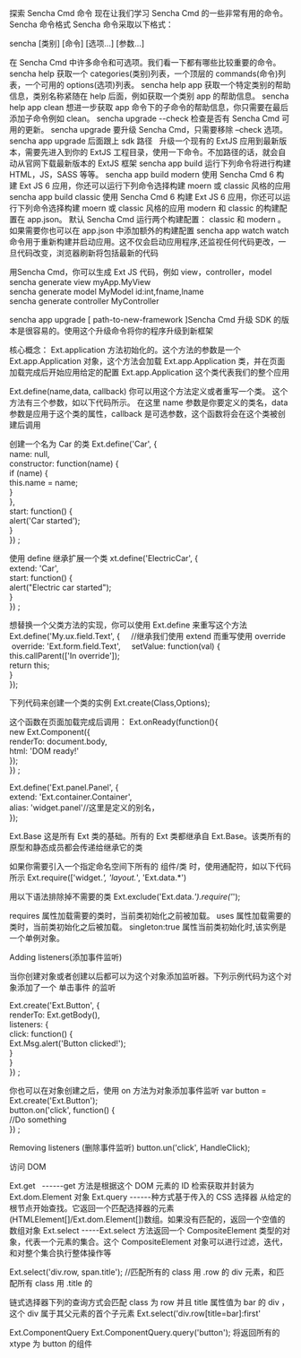 探索 Sencha Cmd 命令
现在让我们学习 Sencha Cmd 的一些非常有用的命令。
Sencha 命令格式
Sencha 命令采取以下格式：

sencha [类别] [命令] [选项…] [参数…]

在 Sencha Cmd 中许多命令和可选项。我们看一下都有哪些比较重要的命令。
sencha help  获取一个 categories(类别)列表，一个顶层的 commands(命令)列表，一个可用的 options(选项)列表。
sencha help app  获取一个特定类别的帮助信息，类别名称紧随在 help 后面，例如获取一个类别 app 的帮助信息。
sencha help app clean 想进一步获取 app 命令下的子命令的帮助信息，你只需要在最后添加子命令例如 clean。
sencha upgrade --check 检查是否有 Sencha Cmd 可用的更新。
sencha upgrade 要升级 Sencha Cmd，只需要移除 –check 选项。
sencha app upgrade 后面跟上 sdk 路径   升级一个现有的 ExtJS 应用到最新版本，需要先进入到你的 ExtJS 工程目录，使用一下命令。不加路径的话，就会自动从官网下载最新版本的 ExtJS 框架
sencha app build 运行下列命令将进行构建 HTML，JS，SASS 等等。
sencha app build modern  使用 Sencha Cmd 6 构建 Ext JS 6 应用，你还可以运行下列命令选择构建 moern 或 classic 风格的应用
sencha app build classic 使用 Sencha Cmd 6 构建 Ext JS 6 应用，你还可以运行下列命令选择构建 moern 或 classic 风格的应用
modern 和 classic 的构建配置在 app.json。 默认 Sencha Cmd 运行两个构建配置： classic 和 modern 。如果需要你也可以在 app.json 中添加额外的构建配置
sencha app watch  watch 命令用于重新构建并启动应用。这不仅会启动应用程序,还监视任何代码更改，一旦代码改变，浏览器刷新将包括最新的代码

用Sencha Cmd，你可以生成 Ext JS 代码，例如 view，controller，model
sencha generate view myApp.MyView    
sencha generate model MyModel id:int,fname,lname     
sencha generate controller MyController  

sencha app upgrade [ path-to-new-framework ]Sencha Cmd 升级 SDK 的版本是很容易的。使用这个升级命令将你的程序升级到新框架






核心概念：
   Ext.application 方法初始化的。这个方法的参数是一个 Ext.app.Application 对象，这个方法会加载 Ext.app.Application 类，并在页面加载完成后开始应用给定的配置 Ext.app.Application 这个类代表我们的整个应用
   
   Ext.define(name,data, callback) 你可以用这个方法定义或者重写一个类。 这个方法有三个参数，如以下代码所示。 在这里 name 参数是你要定义的类名，data 参数是应用于这个类的属性，callback 是可选参数，这个函数将会在这个类被创建后调用
   
   创建一个名为 Car 的类
   Ext.define('Car', {     
    name: null,  
    constructor: function(name) {       
        if (name) {         
            this.name = name;       
        }  
    },  
    start: function() {       
        alert('Car started');  
    }  
}) ;

使用 define 继承扩展一个类
xt.define('ElectricCar', {     
    extend: 'Car',     
    start: function() {  
        alert("Electric car started");  
    }  
}) ; 

想替换一个父类方法的实现，你可以使用 Ext.define 来重写这个方法
Ext.define('My.ux.field.Text', { 
     //继承我们使用 extend 而重写使用 override
    override: 'Ext.form.field.Text',     
    setValue: function(val) {       
        this.callParent(['In override']);       
        return this;  
    }  
}); 




下列代码来创建一个类的实例
Ext.create(Class,Options); 

这个函数在页面加载完成后调用：
Ext.onReady(function(){     
    new Ext.Component({       
        renderTo: document.body,       
        html: 'DOM ready!'  
    });  
}) ; 

Ext.define('Ext.panel.Panel', {  
    extend: 'Ext.container.Container',  
    alias: 'widget.panel'//这里是定义的别名，  
});  

Ext.Base
这是所有 Ext 类的基础。所有的 Ext 类都继承自 Ext.Base。该类所有的原型和静态成员都会传递给继承它的类

如果你需要引入一个指定命名空间下所有的 组件/类 时，使用通配符，如以下代码所示
Ext.require(['widget.*', 'layout.*', 'Ext.data.*')

用以下语法排除掉不需要的类
Ext.exclude('Ext.data.*').require('*');

requires 属性加载需要的类时，当前类初始化之前被加载。
uses 属性加载需要的类时，当前类初始化之后被加载。
singleton:true 属性当前类初始化时,该实例是一个单例对象。


Adding listeners(添加事件监听)

当你创建对象或者创建以后都可以为这个对象添加监听器。下列示例代码为这个对象添加了一个 单击事件 的监听

Ext.create('Ext.Button', {     
    renderTo: Ext.getBody(),     
    listeners: {       
        click: function() {  
            Ext.Msg.alert('Button clicked!');  
        }  
    }  
}) ;  

你也可以在对象创建之后，使用 on 方法为对象添加事件监听
var button = Ext.create('Ext.Button');  
button.on('click', function() {  
   //Do something  
}) ; 

Removing listeners (删除事件监听)
button.un('click', HandleClick);  

访问 DOM

Ext.get   ------get 方法是根据这个 DOM 元素的 ID 检索获取并封装为 Ext.dom.Element 对象
Ext.query ------种方式基于传入的 CSS 选择器 从给定的根节点开始查找。它返回一个匹配选择器的元素(HTMLElement[]/Ext.dom.Element[])数组。如果没有匹配的，返回一个空值的数组对象
Ext.select -----Ext.select 方法返回一个 CompositeElement 类型的对象，代表一个元素的集合。这个 CompositeElement 对象可以进行过滤，迭代，和对整个集合执行整体操作等

Ext.select('div.row, span.title'); //匹配所有的 class 用 .row 的 div 元素，和匹配所有 class 用 .title 的

链式选择器下列的查询方式会匹配 class 为 row 并且 title 属性值为 bar 的 div ，这个 div 属于其父元素的首个子元素
Ext.select('div.row[title=bar]:first'

Ext.ComponentQuery
Ext.ComponentQuery.query('button');  将返回所有的 xtype 为 button 的组件

